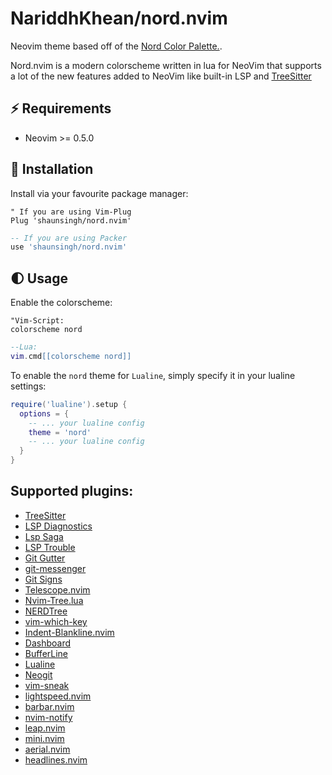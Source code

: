 
# NariddhKhean/nord.nvim

Neovim theme based off of the [Nord Color Palette.](https://www.nordtheme.com/docs/colors-and-palettes).

Nord.nvim is a modern colorscheme written in lua for NeoVim that supports a lot of the new features
added to NeoVim like built-in LSP and [TreeSitter](https://github.com/nvim-treesitter/nvim-treesitter)

## ⚡️ Requirements

+ Neovim >= 0.5.0

## 🌙 Installation

Install via your favourite package manager:

```vim
" If you are using Vim-Plug
Plug 'shaunsingh/nord.nvim'
```

```lua
-- If you are using Packer
use 'shaunsingh/nord.nvim'
```

## 🌓 Usage

Enable the colorscheme:

```vim
"Vim-Script:
colorscheme nord
```

```lua
--Lua:
vim.cmd[[colorscheme nord]]
```

To enable the `nord` theme for `Lualine`, simply specify it in your lualine settings:

```lua
require('lualine').setup {
  options = {
    -- ... your lualine config
    theme = 'nord'
    -- ... your lualine config
  }
}
```

## Supported plugins:
+ [TreeSitter](https://github.com/nvim-treesitter/nvim-treesitter)
+ [LSP Diagnostics](https://neovim.io/doc/user/lsp.html)
+ [Lsp Saga](https://github.com/glepnir/lspsaga.nvim)
+ [LSP Trouble](https://github.com/folke/lsp-trouble.nvim)
+ [Git Gutter](https://github.com/airblade/vim-gitgutter)
+ [git-messenger](https://github.com/rhysd/git-messenger.vim)
+ [Git Signs](https://github.com/lewis6991/gitsigns.nvim)
+ [Telescope.nvim](https://github.com/nvim-telescope/telescope.nvim)
+ [Nvim-Tree.lua](https://github.com/kyazdani42/nvim-tree.lua)
+ [NERDTree](https://github.com/preservim/nerdtree)
+ [vim-which-key](https://github.com/liuchengxu/vim-which-key)
+ [Indent-Blankline.nvim](https://github.com/lukas-reineke/indent-blankline.nvim)
+ [Dashboard](https://github.com/glepnir/dashboard-nvim)
+ [BufferLine](https://github.com/akinsho/nvim-bufferline.lua)
+ [Lualine](https://github.com/hoob3rt/lualine.nvim)
+ [Neogit](https://github.com/TimUntersberger/neogit)
+ [vim-sneak](https://github.com/justinmk/vim-sneak)
+ [lightspeed.nvim](https://github.com/ggandor/lightspeed.nvim)
+ [barbar.nvim](https://github.com/romgrk/barbar.nvim)
+ [nvim-notify](https://github.com/rcarriga/nvim-notify)
+ [leap.nvim](https://github.com/ggandor/leap.nvim)
+ [mini.nvim](https://github.com/echasnovski/mini.nvim)
+ [aerial.nvim](https://github.com/stevearc/aerial.nvim)
+ [headlines.nvim](https://github.com/lukas-reineke/headlines.nvim)
